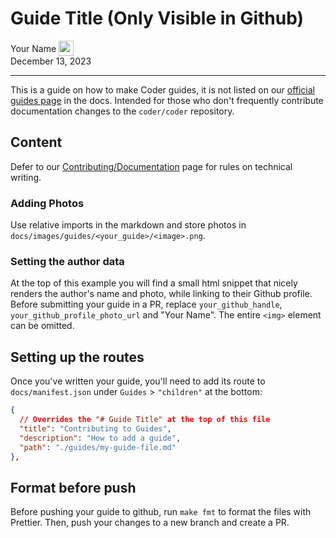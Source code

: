 # Guide Title (Only Visible in Github)

<div>
  <a href="https://github.com/<your_github_handle>" style="text-decoration: none; color: inherit;">
    <span style="vertical-align:middle;">Your Name</span>
    <img src="https://github.com/ericpaulsen.png" width="24px" height="24px" style="vertical-align:middle; margin: 0px;"/>
  </a>
</div>
December 13, 2023

---

This is a guide on how to make Coder guides, it is not listed on our
[official guides page](https://coder.com/docs/guides) in the docs.
Intended for those who don't frequently contribute documentation changes to the
`coder/coder` repository.

## Content

Defer to our
[Contributing/Documentation](https://coder.com/docs/contributing/documentation)
page for rules on technical writing.

### Adding Photos

Use relative imports in the markdown and store photos in
`docs/images/guides/<your_guide>/<image>.png`.

### Setting the author data

At the top of this example you will find a small html snippet that nicely
renders the author's name and photo, while linking to their Github profile.
Before submitting your guide in a PR, replace `your_github_handle`,
`your_github_profile_photo_url` and "Your Name". The entire `<img>` element can
be omitted.

## Setting up the routes

Once you've written your guide, you'll need to add its route to
`docs/manifest.json` under `Guides` > `"children"` at the bottom:

```json
{
  // Overrides the "# Guide Title" at the top of this file
  "title": "Contributing to Guides",
  "description": "How to add a guide",
  "path": "./guides/my-guide-file.md"
},
```

## Format before push

Before pushing your guide to github, run `make fmt` to format the files with
Prettier. Then, push your changes to a new branch and create a PR.
